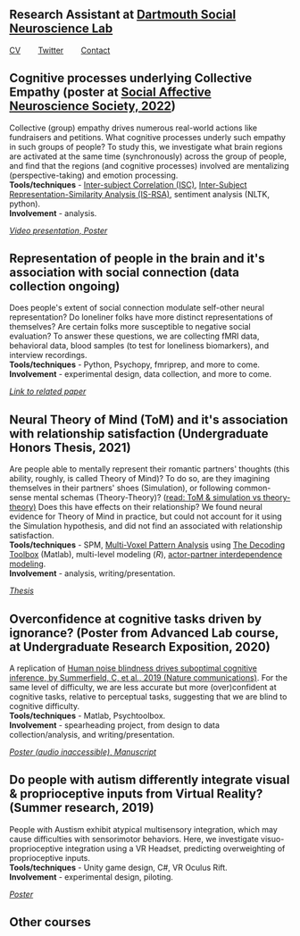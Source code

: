 ## Research Assistant at [Dartmouth Social Neuroscience Lab](http://www.dartmouth-socialneurolab.com)
[CV](https://drive.google.com/file/d/1re4ELCf2sCyWzUF3h9sbAehXcIgBKgx4/view?usp=sharing)&nbsp;&nbsp;&nbsp;&nbsp;&nbsp;&nbsp;&nbsp;&nbsp;[Twitter](https://twitter.com/SiddhantIyer6)&nbsp;&nbsp;&nbsp;&nbsp;&nbsp;&nbsp;&nbsp;&nbsp;[Contact](mailto:siddhant.kumar.iyer@gmail.com)  

## Cognitive processes underlying Collective Empathy (poster at <a href="https://socialaffectiveneuro.org">Social Affective Neuroscience Society, 2022</a>)  
Collective (group) empathy drives numerous real-world actions like fundraisers and petitions. What cognitive processes underly such empathy in such groups of people? To study this, we investigate what brain regions are activated at the same time (synchronously) across the group of people, and find that the regions (and cognitive processes) involved are mentalizing (perspective-taking) and emotion processing.  
**Tools/techniques** - <a href="https://www.hassonlab.com/inter-subject-correlation">Inter-subject Correlation (ISC)</a>, <a href="https://naturalistic-data.org/content/Intersubject_RSA.html">Inter-Subject Representation-Similarity Analysis (IS-RSA)</a>, sentiment analysis (NLTK, python).  
**Involvement** - analysis.  

<a href="https://youtu.be/W3ox_JQOzf0">*Video presentation*,  </a><a href="https://drive.google.com/file/d/1S5LWDyt2Ohi6v8Ymg9virOk8BSyNZ0kR/view?usp=sharing">*Poster*</a>

## Representation of people in the brain and it's association with social connection (data collection ongoing)  
Does people's extent of social connection modulate self-other neural representation? Do loneliner folks have more distinct representations of themselves? Are certain folks more susceptible to negative social evaluation? To answer these questions, we are collecting fMRI data, behavioral data, blood samples (to test for loneliness biomarkers), and interview recordings.  
**Tools/techniques** - Python, Psychopy, fmriprep, and more to come.  
**Involvement** - experimental design, data collection, and more to come.  

<a href="https://www.jneurosci.org/content/40/29/5616.long">*Link to related paper*</a>

## Neural Theory of Mind (ToM) and it's association with relationship satisfaction (Undergraduate Honors Thesis, 2021)  
Are people able to mentally represent their romantic partners' thoughts (this ability, roughly, is called Theory of Mind)? To do so, are they imagining themselves in their partners' shoes (Simulation), or following common-sense mental schemas (Theory-Theory)? (<a href="http://embodiedknowledge.blogspot.com/2011/02/simulation-theory-vs-theory-theory.html">read: ToM & simulation vs theory-theory)</a> Does this have effects on their relationship? We found neural evidence for Theory of Mind in practice, but could not account for it using the Simulation hypothesis, and did not find an associated with relationship satisfaction.  
**Tools/techniques** - SPM, <a href="https://www.youtube.com/watch?v=odXZS8OYnDE">Multi-Voxel Pattern Analysis</a> using <a href="https://sites.google.com/site/tdtdecodingtoolbox/">The Decoding Toolbox</a> (Matlab), multi-level modeling (*R*), <a href="https://journals.sagepub.com/doi/abs/10.1080/01650250444000405?journalCode=jbda">actor-partner interdependence modeling</a>.  
**Involvement** - analysis, writing/presentation.  

<a href="https://drive.google.com/file/d/1ns8i8w2RaADW3nm_YVQnqG3MIgnHVREG/view?usp=sharing">*Thesis*</a>

## Overconfidence at cognitive tasks driven by ignorance? (Poster from Advanced Lab course, at Undergraduate Research Exposition, 2020)  
A replication of <a href="https://www.nature.com/articles/s41467-019-09330-7">Human noise blindness drives suboptimal cognitive inference, by Summerfield, C, et al., 2019 (Nature communications)</a>. For the same level of difficulty, we are less accurate but more (over)confident at cognitive tasks, relative to perceptual tasks, suggesting that we are blind to cognitive difficulty.  
**Tools/techniques** - Matlab, Psychtoolbox.  
**Involvement** - spearheading project, from design to data collection/analysis, and writing/presentation.  

<a href="https://drive.google.com/file/d/1pCj8Sbk03pn_dSXaHzwuUj3CtMXM5PMt/view?usp=sharing">*Poster (audio inaccessible)*,  </a><a href="https://drive.google.com/file/d/1jOr3APRANkCdkK8yipAX8hQSRBJugI18/view?usp=sharing">*Manuscript*</a>

## Do people with autism differently integrate visual & proprioceptive inputs from Virtual Reality? (Summer research, 2019)  
People with Austism exhibit atypical multisensory integration, which may cause difficulties with sensorimotor behaviors. Here, we investigate visuo-proprioceptive integration using a VR Headset, predicting overweighting of proprioceptive inputs.  
**Tools/techniques** - Unity game design, C#, VR Oculus Rift.  
**Involvement** - experimental design, piloting.  

<a href="https://drive.google.com/file/d/1Fdic1iz6vYBe0t0kCWxRb4nhdV_RnzFk/view?usp=sharing">*Poster*</a>

## Other courses
